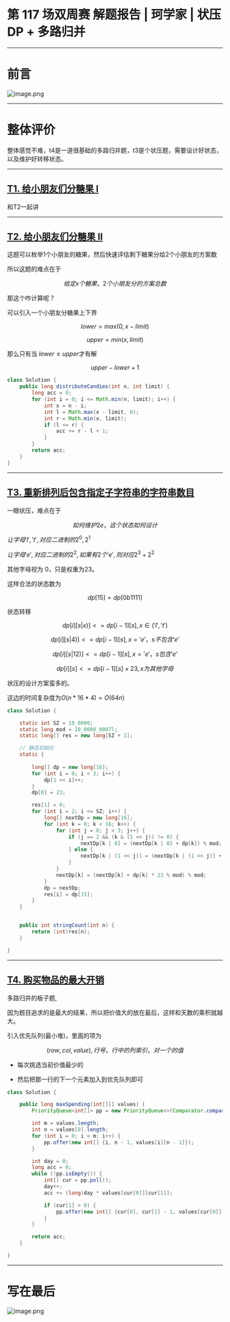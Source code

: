 # 第 117 场双周赛 解题报告 | 珂学家 | 状压DP + 多路归并


---

# 前言

![image.png](https://pic.leetcode.cn/1699718980-rBPHRW-image.png)


---

# 整体评价

整体感觉不难，t4是一道很基础的多路归并题，t3是个状压题，需要设计好状态，以及维护好转移状态。

---

## [T1. 给小朋友们分糖果 I](https://leetcode.cn/contest/biweekly-contest-117/problems/distribute-candies-among-children-i/)

和T2一起讲

---

## [T2. 给小朋友们分糖果 II](https://leetcode.cn/contest/biweekly-contest-117/problems/distribute-candies-among-children-ii/)

这题可以枚举1个小朋友的糖果，然后快速评估剩下糖果分给2个小朋友的方案数

所以这题的难点在于

$$给定x个糖果，2个小朋友分的方案总数$$

那这个咋计算呢？

可以引入一个小朋友分糖果上下界

$$ lower = max(0, x - limit) $$

$$ upper = min(x, limit) $$

那么只有当 ${ lower \le upper }$才有解

$$ upper - lower + 1 $$

```java
class Solution {
    public long distributeCandies(int n, int limit) {
        long acc = 0;
        for (int i = 0; i <= Math.min(n, limit); i++) {
            int x = n - i;
            int l = Math.max(x - limit, 0);
            int r = Math.min(x, limit);
            if (l <= r) {
                acc += r - l + 1;
            }
        }
        return acc;
    }
}
```

---

## [T3. 重新排列后包含指定子字符串的字符串数目](https://leetcode.cn/contest/biweekly-contest-117/problems/number-of-strings-which-can-be-rearranged-to-contain-substring/)


一眼状压，难点在于

$$如何维护2e，这个状态如何设计$$

${让字母'l', 't', 对应二进制的2^0, 2^1}$

${让字母'e', 对应二进制的2^2, 如果有2个’e', 则对应 2^3 + 2^2}$

其他字母视为 0，只是权重为23。

这样合法的状态数为

$$ dp[15] = dp[0b1111]$$

状态转移

$$dp[i][s | x)] <= dp[i - 1][s], x\in ('l', 't') $$

$$dp[i][s | 4)] <= dp[i - 1][s], x = 'e'， s不包含‘e’ $$

$$dp[i][s | 12)] <= dp[i - 1][s], x = 'e'， s包含‘e’ $$

$$dp[i][s] <= dp[i - 1][s] \times 23, x为其他字母 $$

状压的设计方案蛮多的。

这边的时间复杂度为$O(n * 16 * 4)=O(64n)$


```java
class Solution {

    static int SZ = 10_0000;
    static long mod = 10_0000_0007l;
    static long[] res = new long[SZ + 1];

    // 静态初始化
    static {
        
        long[] dp = new long[16];
        for (int i = 0; i < 3; i++) {
            dp[1 << i]++;
        }
        dp[0] = 23;

        res[1] = 0;
        for (int i = 2; i <= SZ; i++) {
            long[] nextDp = new long[16];
            for (int k = 0; k < 16; k++) {
                for (int j = 0; j < 3; j++) {
                    if (j == 2 && (k & (1 << j)) != 0) {
                        nextDp[k | 8] = (nextDp[k | 8] + dp[k]) % mod;
                    } else {
                        nextDp[k | (1 << j)] = (nextDp[k | (1 << j)] + dp[k]) % mod;
                    }
                }
                nextDp[k] = (nextDp[k] + dp[k] * 23 % mod) % mod;
            }
            dp = nextDp;
            res[i] = dp[15];
        }
    }


    public int stringCount(int n) {
        return (int)res[n];
    }

}
```

----

## [T4. 购买物品的最大开销](https://leetcode.cn/contest/biweekly-contest-117/problems/maximum-spending-after-buying-items/)

多路归并的板子题,

因为题目追求的是最大的结果，所以把价值大的放在最后，这样和天数的乘积就越大。

引入优先队列(最小堆)，里面的项为

$$(row, col, value),  行号，行中的列索引，对一个的值$$

- 每次挑选当前价值最少的

- 然后把那一行的下一个元素加入到优先队列即可


```java
class Solution {

    public long maxSpending(int[][] values) {
        PriorityQueue<int[]> pp = new PriorityQueue<>(Comparator.comparing(x -> x[2]));

        int m = values.length;
        int n = values[0].length;
        for (int i = 0; i < m; i++) {
            pp.offer(new int[] {i, n - 1, values[i][n - 1]});
        }

        int day = 0;
        long acc = 0;
        while (!pp.isEmpty()) {
            int[] cur = pp.poll();
            day++;
            acc += (long)day * values[cur[0]][cur[1]];

            if (cur[1] > 0) {
                pp.offer(new int[] {cur[0], cur[1] - 1, values[cur[0]][cur[1] - 1]});
            }
        }

        return acc;
    }

}
```

----

# 写在最后

![image.png](https://pic.leetcode.cn/1699718923-ybqxzz-image.png)

